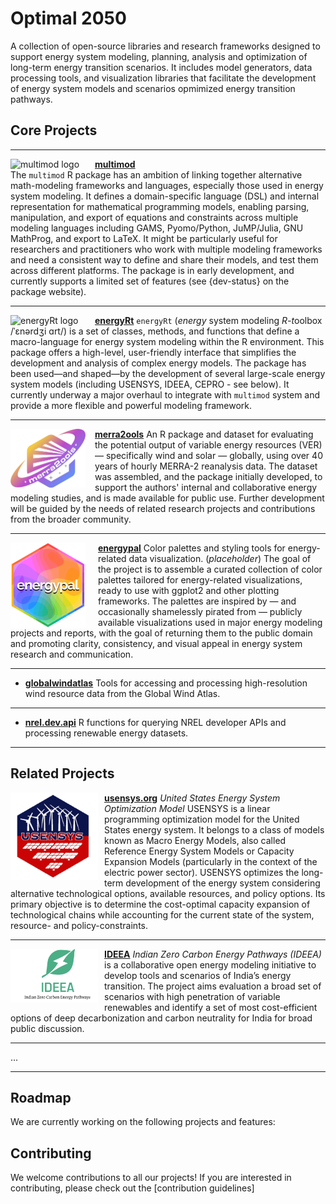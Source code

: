 Optimal 2050
================

A collection of open-source libraries and research frameworks designed to support energy system modeling, planning, analysis and optimization of long-term energy transition scenarios. It includes model generators, data processing tools, and visualization libraries that facilitate the development of energy system models and scenarios opmimized energy transition pathways.

## Core Projects

---

<img src="https://optimal2050.github.io/multimod/logo.png" alt="multimod logo" width="120" align="left" style="margin-right: 15px;"/> 


**[multimod](https://optimal2050.github.io/multimod/)**  
The `multimod` R package has an ambition of linking together alternative math-modeling frameworks and languages, especially those used in energy system modeling. It defines a domain-specific language (DSL) and internal representation for mathematical programming models, enabling parsing, manipulation, and export of equations and constraints across multiple modeling languages including GAMS, Pyomo/Python, JuMP/Julia, GNU MathProg, and export to LaTeX. It might be particularly useful for researchers and practitioners who work with multiple modeling frameworks and need a consistent way to define and share their models, and test them across different platforms. The package is in early development, and currently supports a limited set of features (see {dev-status} on the package website).

---

<img src="https://github.com/optimal2050/energyRt/blob/dev/docs/logo.png?raw=true" alt="energyRt logo" width="120" align="left" style="margin-right: 15px;"/>

  **[energyRt](https://github.com/optimal2050/energyRt)** 
  `energyRt` (*energy* system modeling *R-t*oolbox /ˈɛnərdʒi ɑrt/) is a
set of classes, methods, and functions that define a macro-language for
energy system modeling within the R environment. This package offers a
high-level, user-friendly interface that simplifies the development and
analysis of complex energy models. The package has been used—and shaped—by the development of several large-scale energy system models (including USENSYS, IDEEA, CEPRO - see below). It currently underway a major overhaul to integrate with `multimod` system and provide a more flexible and powerful modeling framework.

---

<img src="https://raw.githubusercontent.com/optimal2050/merra2ools/184fbee8869fbc7bdf93e1599d08f6a00bad0edc/man/figures/logo.png" alt="merra2ools logo" width="120" align="left" style="margin-right: 15px;"/>  

**[merra2ools](https://optimal2050.github.io/merra2ools/)**
 An R package and dataset for evaluating the potential output of variable energy resources (VER) — specifically wind and solar — globally, using over 40 years of hourly MERRA-2 reanalysis data. The dataset was assembled, and the package initially developed, to support the authors' internal and collaborative energy modeling studies, and is made available for public use. Further development will be guided by the needs of related research projects and contributions from the broader community.

---
<img src="https://raw.githubusercontent.com/optimal2050/energypal/refs/heads/main/docs/logo.png" alt="energypal logo" width="120" align="left" style="margin-right: 20px;"/> 

**[energypal](https://optimal2050.github.io/energypal/)** 
  Color palettes and styling tools for energy-related data visualization. (*placeholder*)
  The goal of the project is to assemble a curated collection of color palettes tailored for energy-related visualizations, ready to use with ggplot2 and other plotting frameworks. The palettes are inspired by — and occasionally shamelessly pirated from — publicly available visualizations used in major energy modeling projects and reports, with the goal of returning them to the public domain and promoting clarity, consistency, and visual appeal in energy system research and communication.

---

- **[globalwindatlas](https://optimal2050.github.io/globalwindatlas/index.html)** 
  Tools for accessing and processing high-resolution wind resource data from the Global Wind Atlas. 

---
- **[nrel.dev.api](https://optimal2050.github.io/nrel.dev.api/index.html)** 
  R functions for querying NREL developer APIs and processing renewable
  energy datasets.

------------------------------------------------------------------------

## Related Projects

<img src="https://raw.githubusercontent.com/usensys/usensys/63c64244dca05b32aed7c9062eba3e1dd3c87d22/docs/logo.svg" alt="multimod logo" width="140" align="left" style="margin-right: 10px;"/> 

**[usensys.org](https://www.usensys.org)**
*United States Energy System Optimization Model*
USENSYS is a linear programming optimization model for the United States energy system. It belongs to a class of models known as Macro Energy Models, also called Reference Energy System Models or Capacity Expansion Models (particularly in the context of the electric power sector). USENSYS optimizes the long-term development of the energy system considering alternative technological options, available resources, and policy options. Its primary objective is to determine the cost-optimal capacity expansion of technological chains while accounting for the current state of the system, resource- and policy-constraints.
  
---

<img src="https://github.com/ideea-model/IDEEA/blob/main/docs/logo.png?raw=true" alt="multimod logo" width="140" align="left" style="margin-right: 10px;"/> 

**[IDEEA](https://ideea-model.github.io/IDEEA/index.html)** 
*Indian Zero Carbon Energy Pathways (IDEEA)* is a collaborative open energy modeling initiative to develop tools and scenarios of India’s energy transition. The project aims evaluation a broad set of scenarios with high penetration of variable renewables and identify a set of most cost-efficient options of deep decarbonization and carbon neutrality for India for broad public discussion.  
  
---
<!-- <img src="https://avatars.githubusercontent.com/u/51479590?v=4" alt="multimod logo" width="130" align="left" style="margin-right: 25px;"/> 

**[opendecarbonization](https://github.com/opendecarbonization)** -->
...




------------------------------------------------------------------------

## Roadmap
We are currently working on the following projects and features:


## Contributing
We welcome contributions to all our projects! If you are interested in contributing, please check out the [contribution guidelines]
